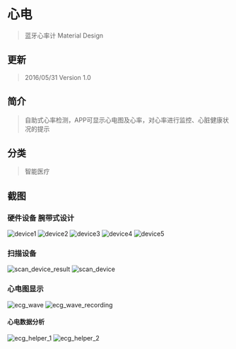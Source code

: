 # 心电
> 蓝牙心率计 Material Design

## 更新
> 2016/05/31  Version 1.0
> 
## 简介
> 自助式心率检测，APP可显示心电图及心率，对心率进行监控、心脏健康状况的提示

## 分类
> 智能医疗

## 截图

### 硬件设备 腕带式设计
![device1](./art/device1.jpg)
![device2](./art/device2.jpg)
![device3](./art/device3.jpg)
![device4](./art/device4.jpg)
![device5](./art/device5.jpg)

### 扫描设备
![scan_device_result](./art/scan_device_result.png)
![scan_device](./art/scan_device_connect.png)

### 心电图显示
![ecg_wave](./art/ecg_wave.png)
![ecg_wave_recording](./art/ecg_wave_recording.png)

#### 心电数据分析
![ecg_helper_1](./art/ecg_helper_1.png)
![ecg_helper_2](./art/ecg_helper_2.png)
